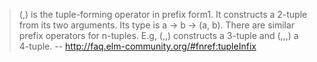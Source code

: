 > (,) is the tuple-forming operator in prefix form1. It constructs a 2-tuple from its two arguments. Its type is a -> b -> (a, b).
> There are similar prefix operators for n-tuples. E.g, (,,) constructs a 3-tuple and (,,,) a 4-tuple.
> -- http://faq.elm-community.org/#fnref:tupleInfix
